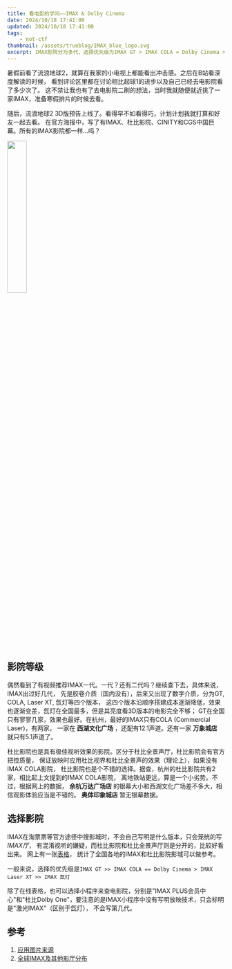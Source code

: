 ```yaml
---
title: 看电影的学问——IMAX & Dolby Cinema
date: 2024/10/18 17:41:00
updated: 2024/10/18 17:41:00
tags:
    - not-ctf
thumbnail: /assets/trueblog/IMAX_blue_logo.svg
excerpt: IMAX影院分为多代，选择优先级为IMAX GT > IMAX COLA = Dolby Cinema > IMAX Laser XT > IMAX氙灯，杜比影院也是不错选择。
---
```


暑假前看了流浪地球2，就算在我家的小电视上都能看出冲击感。之后在B站看深度解读的时候，
看到评论区里都在讨论相比起球1的进步以及自己已经去电影院看了多少次了。
这不禁让我也有了去电影院二刷的想法，当时我就随便就近挑了一家IMAX，准备寒假排片的时候去看。

随后，流浪地球2 3D版预告上线了。看得早不如看得巧，计划计划我就打算和好友一起去看。
在官方海报中，写了有IMAX、杜比影院、CINITY和CGS中国巨幕。所有的IMAX影院都一样...吗？

<img src="/assets/trueblog/wandering.jpg" height="30%" width="30%">

## 影院等级

偶然看到了有视频推荐IMAX一代。一代？还有二代吗？继续查下去，具体来说，IMAX出过好几代，
先是胶卷介质（国内没有），后来又出现了数字介质，分为GT, COLA, Laser XT, 氙灯等四个版本，
这四个版本沿顺序搭建成本逐渐降低，效果也逐渐变差，氙灯在全国最多，但是其亮度看3D版本的电影完全不够；
GT在全国只有寥寥几家，效果也最好。在杭州，最好的IMAX只有COLA (Commercial Laser)，有两家，
一家在 **西湖文化广场** ，还配有12.1声道。还有一家 **万象城店** 就只有5.1声道了。

杜比影院也是具有极佳视听效果的影院。区分于杜比全景声厅，杜比影院会有官方把控质量，
保证放映时应用杜比视界和杜比全景声的效果（理论上），如果没有IMAX COLA影院，
杜比影院也是个不错的选择。据查，杭州的杜比影院共有2家，相比起上文提到的IMAX COLA影院，
离地铁站更远，算是一个小劣势。不过，根据网上的数据， **余杭万达广场店**
的银幕大小和西湖文化广场差不多大，相信观影体验应当是不错的。 **奥体印象城店**
暂无银幕数据。

## 选择影院

IMAX在淘票票等官方途径中搜影城时，不会自己写明是什么版本，只会笼统的写 *IMAX厅*，
有混淆视听的嫌疑，而杜比影院和杜比全景声厅则是分开的，比较好看出来。
网上有一张[表格](https://docs.qq.com/sheet/DQ3FEUUZJdklNSWJP?tab=lxy0hx)，
统计了全国各地的IMAX和杜比影院影城可以做参考。

一般来说，选择的优先级是`IMAX GT >> IMAX COLA == Dolby Cinema > IMAX Laser XT >> IMAX 氙灯`

除了在线表格，也可以选择小程序来查电影院，分别是"IMAX PLUS会员中心"和"杜比Dolby
One"，要注意的是IMAX小程序中没有写明放映技术，只会标明是"激光IMAX"（区别于氙灯），
不会写第几代。

## 参考

1. [应用图片来源](https://new.qq.com/rain/a/20240812A06VZL00)
2. [全球IMAX及其他影厅分布](https://docs.qq.com/sheet/DQ3FEUUZJdklNSWJP?tab=lxy0hx)
